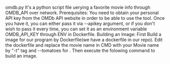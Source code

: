  omdb.py It's a python script file
uerying a favorite movie info through OMDB_API over network. Prerequisites: You need to obtain your personal API key from the OMDb API website in order to be able to use the tool. Once you have it, you can either pass it via --apikey argument, or if you don't wish to pass it every time, you can set it as an environment variable OMDB_API_KEY through ENV in Dockerfile. Building an Image: First Build a image for our program by Dockerfile(we have a dockerfile in our repo). Edit the dockerfile and replace the movie name in CMD with your Movie name by "-t" tag and --tomatoes for . Then execute the folowing command to build an image. 
